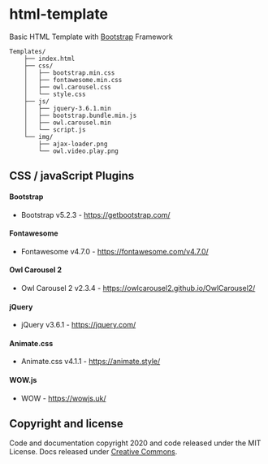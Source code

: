 # html-template
Basic HTML Template with [Bootstrap](https://getbootstrap.com/) Framework

```text
Templates/
    ├── index.html
    ├── css/
    │   ├── bootstrap.min.css
    │   ├── fontawesome.min.css
    │   ├── owl.carousel.css
    │   └── style.css
    ├── js/
    │   ├── jquery-3.6.1.min
    │   ├── bootstrap.bundle.min.js
    │   ├── owl.carousel.min
    │   └── script.js
    └── img/
        ├── ajax-loader.png
        └── owl.video.play.png
```
## CSS / javaScript Plugins

#### Bootstrap
- Bootstrap v5.2.3 - https://getbootstrap.com/

#### Fontawesome
- Fontawesome v4.7.0 - https://fontawesome.com/v4.7.0/

#### Owl Carousel 2
- Owl Carousel 2 v2.3.4 - https://owlcarousel2.github.io/OwlCarousel2/

#### jQuery
- jQuery v3.6.1 - https://jquery.com/

#### Animate.css
- Animate.css v4.1.1 - https://animate.style/

#### WOW.js
- WOW - https://wowjs.uk/

## Copyright and license
Code and documentation copyright 2020 and code released under the MIT License. Docs released under [Creative Commons](https://creativecommons.org/licenses/by/3.0/).
